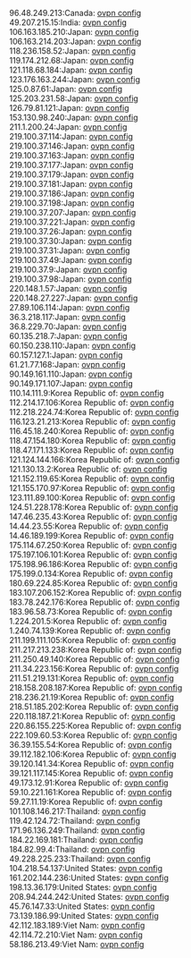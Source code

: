 96.48.249.213:Canada: [ovpn config](vpn/96_48_249_213.ovpn)  
49.207.215.15:India: [ovpn config](vpn/49_207_215_15.ovpn)  
106.163.185.210:Japan: [ovpn config](vpn/106_163_185_210.ovpn)  
106.163.214.203:Japan: [ovpn config](vpn/106_163_214_203.ovpn)  
118.236.158.52:Japan: [ovpn config](vpn/118_236_158_52.ovpn)  
119.174.212.68:Japan: [ovpn config](vpn/119_174_212_68.ovpn)  
121.118.68.184:Japan: [ovpn config](vpn/121_118_68_184.ovpn)  
123.176.163.244:Japan: [ovpn config](vpn/123_176_163_244.ovpn)  
125.0.87.61:Japan: [ovpn config](vpn/125_0_87_61.ovpn)  
125.203.231.58:Japan: [ovpn config](vpn/125_203_231_58.ovpn)  
126.79.81.121:Japan: [ovpn config](vpn/126_79_81_121.ovpn)  
153.130.98.240:Japan: [ovpn config](vpn/153_130_98_240.ovpn)  
211.1.200.24:Japan: [ovpn config](vpn/211_1_200_24.ovpn)  
219.100.37.114:Japan: [ovpn config](vpn/219_100_37_114.ovpn)  
219.100.37.146:Japan: [ovpn config](vpn/219_100_37_146.ovpn)  
219.100.37.163:Japan: [ovpn config](vpn/219_100_37_163.ovpn)  
219.100.37.177:Japan: [ovpn config](vpn/219_100_37_177.ovpn)  
219.100.37.179:Japan: [ovpn config](vpn/219_100_37_179.ovpn)  
219.100.37.181:Japan: [ovpn config](vpn/219_100_37_181.ovpn)  
219.100.37.186:Japan: [ovpn config](vpn/219_100_37_186.ovpn)  
219.100.37.198:Japan: [ovpn config](vpn/219_100_37_198.ovpn)  
219.100.37.207:Japan: [ovpn config](vpn/219_100_37_207.ovpn)  
219.100.37.221:Japan: [ovpn config](vpn/219_100_37_221.ovpn)  
219.100.37.26:Japan: [ovpn config](vpn/219_100_37_26.ovpn)  
219.100.37.30:Japan: [ovpn config](vpn/219_100_37_30.ovpn)  
219.100.37.31:Japan: [ovpn config](vpn/219_100_37_31.ovpn)  
219.100.37.49:Japan: [ovpn config](vpn/219_100_37_49.ovpn)  
219.100.37.9:Japan: [ovpn config](vpn/219_100_37_9.ovpn)  
219.100.37.98:Japan: [ovpn config](vpn/219_100_37_98.ovpn)  
220.148.1.57:Japan: [ovpn config](vpn/220_148_1_57.ovpn)  
220.148.27.227:Japan: [ovpn config](vpn/220_148_27_227.ovpn)  
27.89.106.114:Japan: [ovpn config](vpn/27_89_106_114.ovpn)  
36.3.218.117:Japan: [ovpn config](vpn/36_3_218_117.ovpn)  
36.8.229.70:Japan: [ovpn config](vpn/36_8_229_70.ovpn)  
60.135.218.7:Japan: [ovpn config](vpn/60_135_218_7.ovpn)  
60.150.238.110:Japan: [ovpn config](vpn/60_150_238_110.ovpn)  
60.157.127.1:Japan: [ovpn config](vpn/60_157_127_1.ovpn)  
61.21.77.168:Japan: [ovpn config](vpn/61_21_77_168.ovpn)  
90.149.161.110:Japan: [ovpn config](vpn/90_149_161_110.ovpn)  
90.149.171.107:Japan: [ovpn config](vpn/90_149_171_107.ovpn)  
110.14.111.9:Korea Republic of: [ovpn config](vpn/110_14_111_9.ovpn)  
112.214.17.106:Korea Republic of: [ovpn config](vpn/112_214_17_106.ovpn)  
112.218.224.74:Korea Republic of: [ovpn config](vpn/112_218_224_74.ovpn)  
116.123.21.213:Korea Republic of: [ovpn config](vpn/116_123_21_213.ovpn)  
116.45.18.240:Korea Republic of: [ovpn config](vpn/116_45_18_240.ovpn)  
118.47.154.180:Korea Republic of: [ovpn config](vpn/118_47_154_180.ovpn)  
118.47.171.133:Korea Republic of: [ovpn config](vpn/118_47_171_133.ovpn)  
121.124.144.166:Korea Republic of: [ovpn config](vpn/121_124_144_166.ovpn)  
121.130.13.2:Korea Republic of: [ovpn config](vpn/121_130_13_2.ovpn)  
121.152.119.65:Korea Republic of: [ovpn config](vpn/121_152_119_65.ovpn)  
121.155.170.97:Korea Republic of: [ovpn config](vpn/121_155_170_97.ovpn)  
123.111.89.100:Korea Republic of: [ovpn config](vpn/123_111_89_100.ovpn)  
124.51.228.178:Korea Republic of: [ovpn config](vpn/124_51_228_178.ovpn)  
147.46.235.43:Korea Republic of: [ovpn config](vpn/147_46_235_43.ovpn)  
14.44.23.55:Korea Republic of: [ovpn config](vpn/14_44_23_55.ovpn)  
14.46.189.199:Korea Republic of: [ovpn config](vpn/14_46_189_199.ovpn)  
175.114.67.250:Korea Republic of: [ovpn config](vpn/175_114_67_250.ovpn)  
175.197.106.101:Korea Republic of: [ovpn config](vpn/175_197_106_101.ovpn)  
175.198.96.186:Korea Republic of: [ovpn config](vpn/175_198_96_186.ovpn)  
175.199.0.134:Korea Republic of: [ovpn config](vpn/175_199_0_134.ovpn)  
180.69.224.85:Korea Republic of: [ovpn config](vpn/180_69_224_85.ovpn)  
183.107.206.152:Korea Republic of: [ovpn config](vpn/183_107_206_152.ovpn)  
183.78.242.176:Korea Republic of: [ovpn config](vpn/183_78_242_176.ovpn)  
183.96.58.73:Korea Republic of: [ovpn config](vpn/183_96_58_73.ovpn)  
1.224.201.5:Korea Republic of: [ovpn config](vpn/1_224_201_5.ovpn)  
1.240.74.139:Korea Republic of: [ovpn config](vpn/1_240_74_139.ovpn)  
211.199.111.105:Korea Republic of: [ovpn config](vpn/211_199_111_105.ovpn)  
211.217.213.238:Korea Republic of: [ovpn config](vpn/211_217_213_238.ovpn)  
211.250.49.140:Korea Republic of: [ovpn config](vpn/211_250_49_140.ovpn)  
211.34.223.156:Korea Republic of: [ovpn config](vpn/211_34_223_156.ovpn)  
211.51.219.131:Korea Republic of: [ovpn config](vpn/211_51_219_131.ovpn)  
218.158.208.187:Korea Republic of: [ovpn config](vpn/218_158_208_187.ovpn)  
218.236.21.19:Korea Republic of: [ovpn config](vpn/218_236_21_19.ovpn)  
218.51.185.202:Korea Republic of: [ovpn config](vpn/218_51_185_202.ovpn)  
220.118.187.21:Korea Republic of: [ovpn config](vpn/220_118_187_21.ovpn)  
220.86.155.225:Korea Republic of: [ovpn config](vpn/220_86_155_225.ovpn)  
222.109.60.53:Korea Republic of: [ovpn config](vpn/222_109_60_53.ovpn)  
36.39.155.54:Korea Republic of: [ovpn config](vpn/36_39_155_54.ovpn)  
39.112.182.106:Korea Republic of: [ovpn config](vpn/39_112_182_106.ovpn)  
39.120.141.34:Korea Republic of: [ovpn config](vpn/39_120_141_34.ovpn)  
39.121.117.145:Korea Republic of: [ovpn config](vpn/39_121_117_145.ovpn)  
49.173.12.91:Korea Republic of: [ovpn config](vpn/49_173_12_91.ovpn)  
59.10.221.161:Korea Republic of: [ovpn config](vpn/59_10_221_161.ovpn)  
59.27.11.19:Korea Republic of: [ovpn config](vpn/59_27_11_19.ovpn)  
101.108.146.217:Thailand: [ovpn config](vpn/101_108_146_217.ovpn)  
119.42.124.72:Thailand: [ovpn config](vpn/119_42_124_72.ovpn)  
171.96.136.249:Thailand: [ovpn config](vpn/171_96_136_249.ovpn)  
184.22.169.181:Thailand: [ovpn config](vpn/184_22_169_181.ovpn)  
184.82.99.4:Thailand: [ovpn config](vpn/184_82_99_4.ovpn)  
49.228.225.233:Thailand: [ovpn config](vpn/49_228_225_233.ovpn)  
104.218.54.137:United States: [ovpn config](vpn/104_218_54_137.ovpn)  
161.202.144.236:United States: [ovpn config](vpn/161_202_144_236.ovpn)  
198.13.36.179:United States: [ovpn config](vpn/198_13_36_179.ovpn)  
208.94.244.242:United States: [ovpn config](vpn/208_94_244_242.ovpn)  
45.76.147.33:United States: [ovpn config](vpn/45_76_147_33.ovpn)  
73.139.186.99:United States: [ovpn config](vpn/73_139_186_99.ovpn)  
42.112.183.189:Viet Nam: [ovpn config](vpn/42_112_183_189.ovpn)  
42.114.72.210:Viet Nam: [ovpn config](vpn/42_114_72_210.ovpn)  
58.186.213.49:Viet Nam: [ovpn config](vpn/58_186_213_49.ovpn)  
